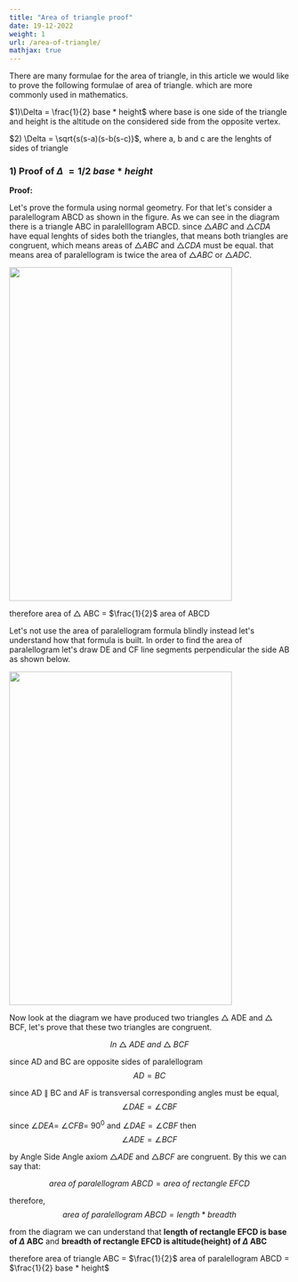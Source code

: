 ```yaml
---
title: "Area of triangle proof"
date: 19-12-2022
weight: 1
url: /area-of-triangle/
mathjax: true
---
```

There are many formulae for the area of triangle, in this article we would like to prove the following formulae of area of triangle. which are more commonly used
in mathematics.

$1)\Delta = \frac{1}{2} base * height$ where base is one side of the triangle and height is the altitude on the considered side from the opposite vertex.

$2) \Delta = \sqrt{s(s-a)(s-b(s-c)}$, where a, b and c are the lenghts of sides of triangle 

### 1) Proof of $\Delta\ = 1/2\ base * height$

**Proof:** 

Let's prove the formula using normal geometry. For that let's consider a paralellogram ABCD as shown in the figure. As we can see in the diagram there is a triangle ABC 
in paralelllogram ABCD. since $\triangle ABC$ and $\triangle CDA$ have equal lenghts of sides both the triangles, that means both triangles are congruent, which means
areas of $\triangle ABC$ and $\triangle CDA$ must be equal. that means area of paralellogram is twice the area of $\triangle ABC$ or $\triangle ADC$.

<img src="/docs/images/areaoftriangleimage1.jpg" width="400" height="600">

therefore area of $\triangle$ ABC = $\frac{1}{2}$ area of ABCD

Let's not use the area of paralellogram formula blindly instead let's understand how that formula is built. In order to find the area of paralellogram let's draw DE and 
CF line segments perpendicular the side AB as shown below. 

<img src="/docs/images/areaoftriangleimage2.jpg" width="400" height="600">

Now look at the diagram we have produced two triangles $\triangle$ ADE and $\triangle$ BCF, let's prove that these two triangles are congruent.

$$In\ \triangle\ ADE\ and\ \triangle\ BCF$$

since AD and BC are opposite sides of paralellogram $$AD=BC$$

since AD $\parallel$ BC and AF is transversal corresponding angles must be equal, $$\angle DAE= \angle CBF$$

since $\angle DEA$= $\angle CFB$= $90^0$ and $\angle DAE= \angle CBF$ then $$\angle ADE=\angle BCF$$

by Angle Side Angle axiom $\triangle ADE$ and $\triangle BCF$ are congruent. By this we can say that:

$$area\ of\ paralellogram\ ABCD = area\ of\ rectangle\ EFCD$$

therefore, $$area\ of\ paralellogram\ ABCD = length * breadth$$

from the diagram we can understand that **length of rectangle EFCD is base of $\Delta$ ABC** and **breadth of rectangle EFCD is altitude(height) of $\Delta$ ABC**

therefore area of triangle ABC = $\frac{1}{2}$ area of paralellogram ABCD = $\frac{1}{2} base * height$
